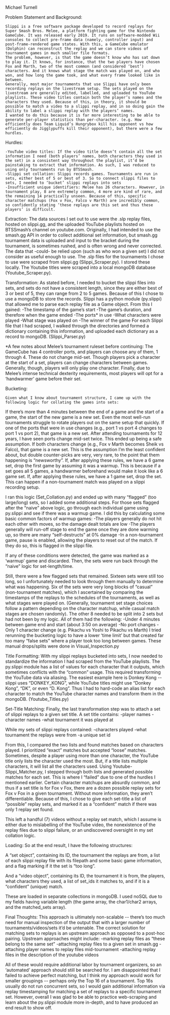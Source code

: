 Michael Turnell

Problem Statement and Background:

	Slippi is a free software package developed to record replays for Super Smash Bros. Melee, a platform fighting game for the Nintendo GameCube. It was released early 2019. It runs on software-modded Wii consoles to collect pre-frame data (namely, controller input) and post-frame-rendered game states. With this, a GameCube emulator (Dolphin) can reconstruct the replay and we can store videos of tournament games in much smaller file formats.
	The problem, however, is that the game doesn’t know who has sat down to play it. It knows, for instance, that the two players have chosen Fox and Marth, two of the most common (and considered ‘best’) characters. And it knows what stage the match was played on, and who won, and how long the game took, and what every frame looked like in between.
	Generally, most major tournaments that use Slippi have only been recording replays on the livestream setup. The sets played on the livestream are generally edited, labelled, and uploaded to YouTube playlists. These video titles contain both the player’s names and the characters they used. Because of this, in theory, it should be possible to match a video to a slippi replay, and in so doing gain the ability to label a slippi replay with the players’ names. 
	I wanted to do this because it is far more interesting to be able to generate per-player statistics than per-character. (e.g. How efficiently does Team Liquid’s Hungrybox kill his opponent vs how efficiently do Jigglypuffs kill their opponent), but there were a few hurdles.

Hurdles:

	-YouTube video titles: If the video title doesn’t contain all the set information I need (both players’ names, both characters they used in the set) in a consistent way throughout the playlist, it’d be painstaking to extract that information. As such, I was reduced to using only tournaments run by BTSSmash.
	-Slippi set collation: Slippi records games. Tournaments are run in sets, either best of 5 or best of 3. So to connect slippi files to sets, I needed to ‘bucket’ slippi replays into sets
	-Insufficient unique identifiers: Melee has 26 characters. However, in tournament play, 8 are extremely common, 4 more are kind of rare, and the remaining 14 practically unseen. Because of this, specific character matchups (Fox v Fox, Falco v Marth) are incredibly common, so confidently stating ‘these replays are this set and thus these players’ is difficult.




Extraction:
	The data sources I set out to use were the .slp replay files, hosted on slippi.gg, and the uploaded YouTube playlists hosted on BTSSmash’s channel on youtube.com. Originally, I had intended to use the smash.gg API in order to collect additional set information, but smash.gg tournament data is uploaded and input to the bracket during the tournament, is sometimes rushed, and is often wrong and never corrected. The data that -could- be relied upon (such as who won a given set) I did not consider as useful enough to use. 
	The .slp files for the tournaments I chose to use were scraped from slippi.gg (Slippi_Scraper.py). I stored these locally. The Youtube titles were scraped into a local mongoDB database (Youtube_Scraper.py).

Transformation:
	As stated before, I needed to bucket the slippi files into sets, and sets do not have a consistent length, since they are either best of 3 or best of 5, they can range from 2 to 5 games. Because of this I chose to use a mongoDB to store the records.
	Slippi has a python module (py.slippi) that allowed me to parse each replay file as a Game object. From this I gained:
	-The timestamp of the game’s start
	-The game’s duration, and therefore when the game ended
	-The ports* in use
	-What characters were played
	-What stage was played on
	-The winner of the game
For each Slippi file that I had scraped, I walked through the directories and formed a dictionary containing this information, and uploaded each dictionary as a record to mongoDB. (Slippi_Parser.py)


*A few notes about Melee’s tournament ruleset before continuing: The GameCube has 4 controller ports, and players can choose any of them, 1 through 4. These do not change mid-set. Though players pick a character at the start of a set, players can change characters between games. Generally, though, players will only play one character. Finally, due to Melee’s intense technical dexterity requirements, most players will opt for a ‘handwarmer’ game before their set. 

 Bucketing:

	Given what I know about tournament structure, I came up with the following logic for collating the games into sets:
If there’s more than 4 minutes between the end of a game and the start of a game, the start of the new game is a new set. Even the most well-run tournaments struggle to rotate players out on the same setup that quickly.
If one of the ports that were in use changes (e.g., port 1 vs port 4 changes to port 1 vs port 2), that game is a new set. After attending tournaments for 12 years, I have seen ports change mid-set twice. This ended up being a safe assumption.
If both characters change (e.g., Fox v Marth becomes Sheik vs Falco), that game is a new set. This is the assumption I’m the least confident about, but double counter-picks are very, very rare, to the point that them happening is “newsworthy”.
If, after applying these rules, we have a 6 game set, drop the first game by assuming it was a warmup. This is because if a set goes all 5 games, a handwarmer beforehand would make it look like a 6 game set.
If, after applying these rules, we have a 1 game set, drop the set. This can happen if a non-tournament match was played on a slippi recording setup.

I ran this logic (Set_Collation.py) and ended up with many “flagged” (too large/long) sets, so I added some additional steps. For those sets flagged after the “naive” above logic, go through each individual game using py.slippi and see if there was a warmup game. I did this by calculating some basic common factors of warmup games:
	-The players generally do not hit each other with moves, so the damage dealt totals are low
	-The players generally will run-off stage to end the game once they are done warming up, so there are many “self-destructs” at 0% damage
	-In a non-tournament game, pause is enabled, allowing the players to reset out of the match. If they do so, this is flagged in the slippi file.

If any of these conditions were detected, the game was marked as a ‘warmup’ game and discarded. Then, the sets were run back through the “naive” logic for set-length/time. 

Still, there were a few flagged sets that remained. Sixteen sets were still too long, so I unfortunately needed to look through them manually to determine what was happening.
Six of the sets were very long blocks of “casual” (non-tournament matches), which I ascertained by comparing the timestamps of the replays to the schedules of the tournaments, as well as what stages were played on. (Generally, tournament set stage choices follow a pattern depending on the character matchup, while casual match stages are chosen randomly). The other 8 needed to be split into 2 sets but had not been by my logic. All of them had the following:
	-Under 4 minutes between game end and start (about 3:50 on average)
	-No port changes
	-Only 1 character change (e.g. Pikachu vs Yoshi to Pikachu vs Marth)
I tried rerunning the bucketing logic to have a lower ‘time limit’ but that created far too many “false sets” where a player took too long between games.
These manual drops/splits were done in Visual_Inspection.py


Title Formatting:
	With my slippi replays bucketed into sets, I now needed to standardize the information I had scraped from the YouTube playlists. The py.slippi module has a list of values for each character that it outputs, which sometimes conflicts with the “common” usage. This required transforming the YouTube data via aliasing. The easiest example here is Donkey Kong -- slippi uses “DONKEY_KONG”, while YouTube titles might use “Donkey Kong”, “DK”, or even “D. Kong”. Thus I had to hard-code an alias list for each character to match the YouTube character names and transform them in the mongoDB. (Youtube_Titles.py)

Set-Title Matching:
	Finally, the last transformation step was to attach a set of slippi replays to a given set title. A set title contains:
	-player names
	-character names
	-what tournament it was played at

While my sets of slippi replays contained:
	-characters played
	-what tournament the replays were from
	-a unique set id

From this, I compared the two lists and found matches based on characters played. I prioritized “exact” matches but accepted “loose” matches. Sometimes, despite a player using more than one character, the YouTube title only lists the character used the most. But, if a title lists multiple characters, it will list all the characters used.
Using Youtube-Slippi_Matcher.py, I stepped through both lists and generated possible matches for each set. This is where I “failed” due to one of the hurdles I mentioned earlier. Certain character matchups are absurdly common, and thus if a set title is for Fox v Fox, there are a dozen possible replay sets for Fox v Fox in a given tournament. Without more information, they aren’t differentiable. Because of this, I chose to give each set-title a list of “possible” replay sets, and marked it as a “confident” match if there was only 1 replay set found.

This left a handful (7) videos without a replay set match, which I assume is either due to mislabelling of the YouTube video, the nonexistence of the replay files due to slippi failure, or an undiscovered oversight in my set collation logic.




Loading:
	So at the end result, I have the following structures:


A “set object”, containing its ID, the tournament the replays are from, a list of each slippi replay file with its filepath and some basic game information, and a flag marking if it the set is “too long”.

And a “video object”, containing its ID, the tournament it is from, the players, what characters they used, a list of set_ids it matches to, and if it is a “confident” (unique) match.

These are loaded in separate collections in mongoDB. I used noSQL due to my fields having variable length (the game array, the char1/char2 arrays, and the matched_sets array). 

Final Thoughts:
	This approach is ultimately non-scalable -- there’s too much need for manual inspection of the output that with a larger number of tournaments/videos/sets it’d be untenable. The correct solution for matching sets to replays is an upstream approach as opposed to a post-hoc pairing. Upstream approaches might include:
	-marking replay files as “these belong to the same set”
	-attaching replay files to a given set in smash.gg
	-attaching player names to replay files mid-tournament
	-attaching replay files in the description of the youtube videos

All of these would require additional labor by tournament organizers, so an ‘automated’ approach should still be searched for. 
	I am disappointed that I failed to achieve perfect matching, but I think my approach would work for smaller groupings -- perhaps only the Top 16 of a tournament. Top 16s usually do not run concurrent sets, so I would gain additional information via replay timestamping for matching a set of replays to a specific tournament set.
	However, overall I was glad to be able to practice web-scraping and learn about the py.slippi module more in-depth, and to have produced an end result to show off.



	
